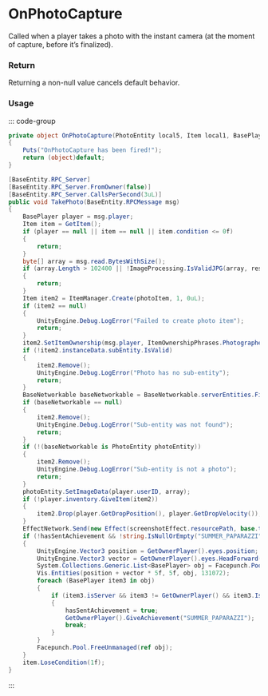 # OnPhotoCapture
<Badge type="info" text="Entity"/><Badge type="danger" text="Carbon Compatible"/><Badge type="warning" text="Oxide Compatible"/>
Called when a player takes a photo with the instant camera (at the moment of capture, before it’s finalized).

### Return
Returning a non-null value cancels default behavior.

### Usage
::: code-group
```csharp [Example]
private object OnPhotoCapture(PhotoEntity local5, Item local1, BasePlayer local0, System.Byte[] local2)
{
	Puts("OnPhotoCapture has been fired!");
	return (object)default;
}
```
```csharp [Source — Assembly-CSharp @ InstantCameraTool]
[BaseEntity.RPC_Server]
[BaseEntity.RPC_Server.FromOwner(false)]
[BaseEntity.RPC_Server.CallsPerSecond(3uL)]
public void TakePhoto(BaseEntity.RPCMessage msg)
{
	BasePlayer player = msg.player;
	Item item = GetItem();
	if (player == null || item == null || item.condition <= 0f)
	{
		return;
	}
	byte[] array = msg.read.BytesWithSize();
	if (array.Length > 102400 || !ImageProcessing.IsValidJPG(array, resolutionX, resolutionY))
	{
		return;
	}
	Item item2 = ItemManager.Create(photoItem, 1, 0uL);
	if (item2 == null)
	{
		UnityEngine.Debug.LogError("Failed to create photo item");
		return;
	}
	item2.SetItemOwnership(msg.player, ItemOwnershipPhrases.Photographed);
	if (!item2.instanceData.subEntity.IsValid)
	{
		item2.Remove();
		UnityEngine.Debug.LogError("Photo has no sub-entity");
		return;
	}
	BaseNetworkable baseNetworkable = BaseNetworkable.serverEntities.Find(item2.instanceData.subEntity);
	if (baseNetworkable == null)
	{
		item2.Remove();
		UnityEngine.Debug.LogError("Sub-entity was not found");
		return;
	}
	if (!(baseNetworkable is PhotoEntity photoEntity))
	{
		item2.Remove();
		UnityEngine.Debug.LogError("Sub-entity is not a photo");
		return;
	}
	photoEntity.SetImageData(player.userID, array);
	if (!player.inventory.GiveItem(item2))
	{
		item2.Drop(player.GetDropPosition(), player.GetDropVelocity());
	}
	EffectNetwork.Send(new Effect(screenshotEffect.resourcePath, base.transform.position, base.transform.forward, msg.connection));
	if (!hasSentAchievement && !string.IsNullOrEmpty("SUMMER_PAPARAZZI"))
	{
		UnityEngine.Vector3 position = GetOwnerPlayer().eyes.position;
		UnityEngine.Vector3 vector = GetOwnerPlayer().eyes.HeadForward();
		System.Collections.Generic.List<BasePlayer> obj = Facepunch.Pool.Get<System.Collections.Generic.List<BasePlayer>>();
		Vis.Entities(position + vector * 5f, 5f, obj, 131072);
		foreach (BasePlayer item3 in obj)
		{
			if (item3.isServer && item3 != GetOwnerPlayer() && item3.IsVisible(GetOwnerPlayer().eyes.position))
			{
				hasSentAchievement = true;
				GetOwnerPlayer().GiveAchievement("SUMMER_PAPARAZZI");
				break;
			}
		}
		Facepunch.Pool.FreeUnmanaged(ref obj);
	}
	item.LoseCondition(1f);
}

```
:::
